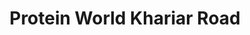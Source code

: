 ---
title: "Protein World Khariar Road"
url: /khariar-road/protein-world-khariar-road/
shop: Nahrungsergänzung
---